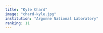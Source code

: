 ```yaml
---
title: "Kyle Chard"
image: "chard-kyle.jpg"
institution: "Argonne National Laboratory"
ranking: 11
---
```

